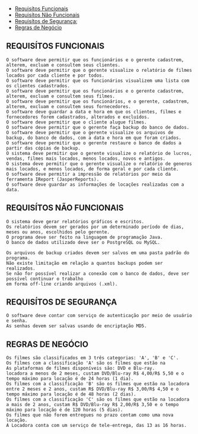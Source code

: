 * [Requisítos Funcionais](#requis%C3%8Dtos-funcionais)
* [Requisítos Não Funcionais](#requis%C3%8Dtos-n%C3%83o-funcionais)
* [Requisítos de Segurança](#requis%C3%8Dtos-de-segurança);
* [Regras de Negócio](#regras-de-neg%C3%93cio)

## REQUISÍTOS FUNCIONAIS

    O software deve permitir que os funcionários e o gerente cadastrem, alterem, excluam e consultem seus clientes.
	O software deve permitir que o gerente visualize o relatório de filmes locados por cada cliente e por todos.
	O software deve permitir que os funcionários visualizem uma lista com os clientes cadastrados.
	O software deve permitir que os funcionários e o gerente cadastrem, alterem, excluam e consultem seus filmes.
	O software deve permitir que os funcionários, e o gerente, cadastrem, alterem, excluam e consultem seus fornecedores.
	O software deve guardar a data e hora em que os clientes, filmes e fornecedores forem cadastrados, alterados e excluídos.
	O software deve permitir que o cliente alugue filmes.
	O software deve permitir que o gerente faça backup do banco de dados.
	O software deve permitir que o gerente visualize os arquivos de backup, do banco de dados, com a data e hora em que foram criados.
	O software deve permitir que o gerente restaure o banco de dados a partir das cópias de backup.
	O sistema deve permitir que o gerente visualize o relatório de lucros, vendas, filmes mais locados, menos locados, novos e antigos.
	O sistema deve permitir que o gerente visualize o relatório de generos mais locados, e menos locados, de forma geral e por cada cliente.
	O software deve permitir a impressão de relatórios por meio da ferramenta IReport (JasperReports).
	O software deve guardar as informações de locações realizadas com a data.

##  REQUISÍTOS NÃO FUNCIONAIS

    O sistema deve gerar relatórios gráficos e escritos.
    Os relatórios devem ser gerados por um determinado período de dias, meses ou anos, escolhidos pelo gerente.
    O programa deve ser feito na linguagem de programação Java.
    O banco de dados utilizado deve ser o PostgreSQL ou MySQL.
    
    Os arquivos de backup criados devem ser salvos em uma pasta padrão do programa.
    Não existe limitação em relação a quantos backups podem ser realizados.
    Se não for possível realizar a conexão com o banco de dados, deve ser possível continuar o trabalho
    em forma off-line criando arquivos (.xml).

## REQUISÍTOS DE SEGURANÇA

    O software deve contar com serviço de autenticação por meio de usuário e senha.
	As senhas devem ser salvas usando de encriptação MD5.
    

##   REGRAS DE NEGÓCIO

	Os filmes são classificados em 3 três categorias: 'A', 'B' e 'C'. 
	Os filmes com a classificação 'A' são os filmes que estão na 
	As plataformas de filmes disponíveis são: DVD e Blu-ray.
	locadora a menos de 2 meses, custam DVD/Blu-ray R$ 4,00/R$ 5,50 e o tempo máximo para locação é de 24 horas (1 dia).
	Os filmes com a classificação 'B' são os filmes que estão na locadora entre 2 meses e 2 anos, custam R$ DVD/Blu-ray R$ 3,00/R$ 4,50 e o 
	tempo máximo para locação é de 48 horas (2 dias). 
	Os filmes com a classificação 'C' são os filmes que estão na locadora a mais de 2 anos, custam R$ DVD/Blu-ray R$ 2,00/R$ 3,50 e o tempo 
	máximo para locação é de 120 horas (5 dias).
    Os filmes que não forem entregues no prazo contam como uma nova locação.
    A Locadora conta com um serviço de tele-entrega, das 13 as 16 horas.